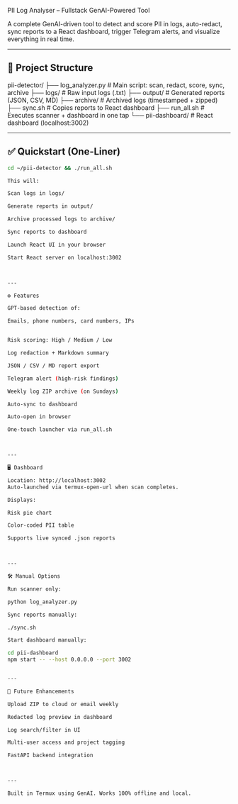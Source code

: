 PII Log Analyser – Fullstack GenAI-Powered Tool

A complete GenAI-driven tool to detect and score PII in logs, auto-redact, sync reports to a React dashboard, trigger Telegram alerts, and visualize everything in real time.

---

## 📁 Project Structure

pii-detector/ ├── log_analyzer.py         # Main script: scan, redact, score, sync, archive ├── logs/                   # Raw input logs (.txt) ├── output/                 # Generated reports (JSON, CSV, MD) ├── archive/                # Archived logs (timestamped + zipped) ├── sync.sh                 # Copies reports to React dashboard ├── run_all.sh              # Executes scanner + dashboard in one tap └── pii-dashboard/          # React dashboard (localhost:3002)

---

## ✅ Quickstart (One-Liner)

```bash
cd ~/pii-detector && ./run_all.sh

This will:

Scan logs in logs/

Generate reports in output/

Archive processed logs to archive/

Sync reports to dashboard

Launch React UI in your browser

Start React server on localhost:3002



---

⚙️ Features

GPT-based detection of:

Emails, phone numbers, card numbers, IPs


Risk scoring: High / Medium / Low

Log redaction + Markdown summary

JSON / CSV / MD report export

Telegram alert (high-risk findings)

Weekly log ZIP archive (on Sundays)

Auto-sync to dashboard

Auto-open in browser

One-touch launcher via run_all.sh



---

🖥️ Dashboard

Location: http://localhost:3002
Auto-launched via termux-open-url when scan completes.

Displays:

Risk pie chart

Color-coded PII table

Supports live synced .json reports



---

🛠️ Manual Options

Run scanner only:

python log_analyzer.py

Sync reports manually:

./sync.sh

Start dashboard manually:

cd pii-dashboard
npm start -- --host 0.0.0.0 --port 3002


---

🔮 Future Enhancements

Upload ZIP to cloud or email weekly

Redacted log preview in dashboard

Log search/filter in UI

Multi-user access and project tagging

FastAPI backend integration



---

Built in Termux using GenAI. Works 100% offline and local.